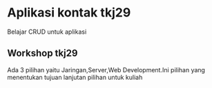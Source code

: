 # Aplikasi kontak tkj29
Belajar CRUD untuk aplikasi
## Workshop tkj29
Ada 3 pilihan yaitu Jaringan,Server,Web Development.Ini pilihan yang menentukan tujuan lanjutan pilihan untuk kuliah

